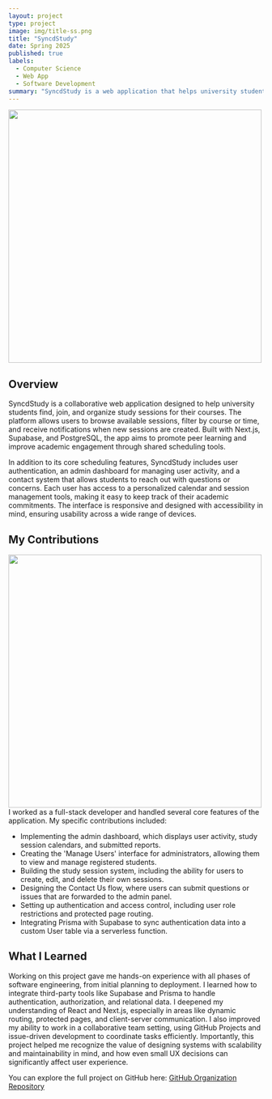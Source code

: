 ```yaml
---
layout: project
type: project
image: img/title-ss.png
title: "SyncdStudy"
date: Spring 2025
published: true
labels:
  - Computer Science
  - Web App
  - Software Development
summary: "SyncdStudy is a web application that helps university students create, join, and manage course-specific study sessions."
---
```

<img width="500px" 
     class="rounded float-start pe-4" 
     src="../img/syncdstudy-homepage.png" >

## Overview
SyncdStudy is a collaborative web application designed to help university students find, join, and organize study sessions for their courses. The platform allows users to browse available sessions, filter by course or time, and receive notifications when new sessions are created. Built with Next.js, Supabase, and PostgreSQL, the app aims to promote peer learning and improve academic engagement through shared scheduling tools.

In addition to its core scheduling features, SyncdStudy includes user authentication, an admin dashboard for managing user activity, and a contact system that allows students to reach out with questions or concerns. Each user has access to a personalized calendar and session management tools, making it easy to keep track of their academic commitments. The interface is responsive and designed with accessibility in mind, ensuring usability across a wide range of devices.

## My Contributions
<img width="500px" 
     class="rounded float-end pe-4" 
     src="../img/syncdstudy-aboutpage.png" >
I worked as a full-stack developer and handled several core features of the application. My specific contributions included:
- Implementing the admin dashboard, which displays user activity, study session calendars, and submitted reports.
- Creating the 'Manage Users' interface for administrators, allowing them to view and manage registered students.
- Building the study session system, including the ability for users to create, edit, and delete their own sessions.
- Designing the Contact Us flow, where users can submit questions or issues that are forwarded to the admin panel.
- Setting up authentication and access control, including user role restrictions and protected page routing.
- Integrating Prisma with Supabase to sync authentication data into a custom User table via a serverless function.

## What I Learned
Working on this project gave me hands-on experience with all phases of software engineering, from initial planning to deployment. I learned how to integrate third-party tools like Supabase and Prisma to handle authentication, authorization, and relational data. I deepened my understanding of React and Next.js, especially in areas like dynamic routing, protected pages, and client-server communication. I also improved my ability to work in a collaborative team setting, using GitHub Projects and issue-driven development to coordinate tasks efficiently. Importantly, this project helped me recognize the value of designing systems with scalability and maintainability in mind, and how even small UX decisions can significantly affect user experience.

You can explore the full project on GitHub here:
[GitHub Organization Repository](https://github.com/syncdstudy)

